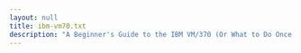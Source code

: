 ```yaml
---
layout: null
title: ibm-vm70.txt
description: "A Beginner's Guide to the IBM VM/370 (Or What to Do Once You've Gotten in) by Elric of Imrryr of Lunatic Labs Unlimited"
---
```

